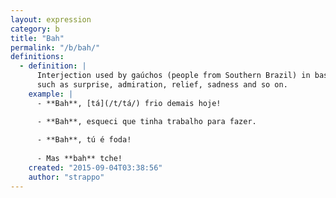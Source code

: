 ```yaml
---
layout: expression
category: b
title: "Bah"
permalink: "/b/bah/"
definitions:
  - definition: |
      Interjection used by gaúchos (people from Southern Brazil) in basically any situation,
      such as surprise, admiration, relief, sadness and so on.
    example: |
      - **Bah**, [tá](/t/tá/) frio demais hoje!

      - **Bah**, esqueci que tinha trabalho para fazer.
      
      - **Bah**, tú é foda!
  
      - Mas **bah** tche!
    created: "2015-09-04T03:38:56"
    author: "strappo"
---
```

